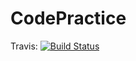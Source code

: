 # CodePractice

Travis: [![Build Status](https://travis-ci.org/petreturcu/CodePractice.svg?branch=master)](https://travis-ci.org/petreturcu/CodePractice)
